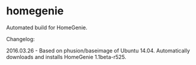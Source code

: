 # homegenie
Automated build for HomeGenie.

Changelog:

2016.03.26 - Based on phusion/baseimage of Ubuntu 14.04.  Automatically downloads and installs HomeGenie 1.1beta-r525.

